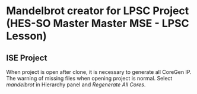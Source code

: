# Mandelbrot creator for LPSC Project (HES-SO Master Master MSE - LPSC Lesson)

## ISE Project

When project is open after clone, it is necessary to generate all CoreGen IP. The warning of missing files when opening project is normal. Select *mandelbrot* in Hierarchy panel and *Regenerate All Cores*.
